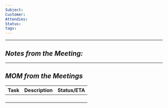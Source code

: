 ```yaml
---
Subject: 
Customer: 
Attendies: 
Status: 
tags:
---
```

----
## *Notes from the Meeting:*






-----
## *MOM from the Meetings*

| Task | Description | Status/ETA |
| ---- | ----------- | ---------- |
|      |             |            |
|      |             |            |
|      |             |            |
|      |             |            |







